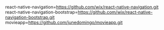 react-native-navigation=https://github.com/wix/react-native-navigation.git
react-native-navigation-bootstrap=https://github.com/wix/react-native-navigation-bootstrap.git
movieapp=https://github.com/junedomingo/movieapp.git
